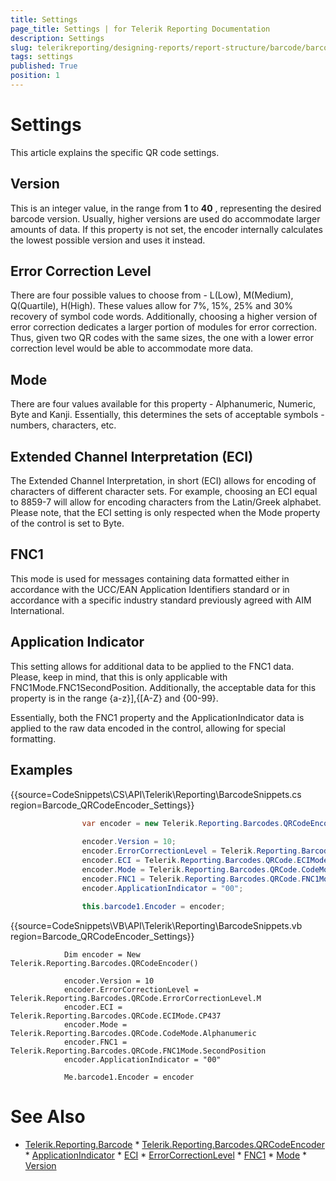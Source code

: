 ```yaml
---
title: Settings
page_title: Settings | for Telerik Reporting Documentation
description: Settings
slug: telerikreporting/designing-reports/report-structure/barcode/barcode-types/2d-barcodes/qr-code/settings
tags: settings
published: True
position: 1
---
```


# Settings



This article explains the specific QR code settings.

## Version

This is an integer value, in the range from __1__  to __40__ , representing  	        the desired barcode version. Usually, higher versions are used do accommodate larger amounts of data. 	        If this property is not set, the encoder internally calculates the lowest possible version and uses it instead.         

## Error Correction Level

There are four possible values to choose from - L(Low), M(Medium), Q(Quartile), H(High).  	        These values allow for 7%, 15%, 25% and 30% recovery of symbol code words. Additionally, choosing  	        a higher version of error correction dedicates a larger portion of modules for error correction.  	        Thus, given two QR codes with the same sizes, the one with a lower error correction level would be  	        able to accommodate more data.         

## Mode

There are four values available for this property - Alphanumeric, Numeric, Byte and Kanji. Essentially, this determines the          	sets of acceptable symbols - numbers, characters, etc.         

## Extended Channel Interpretation (ECI)

The Extended Channel Interpretation, in short (ECI) allows for encoding of characters of different character sets. For example,          	choosing an ECI equal to 8859-7 will allow for encoding characters from the Latin/Greek alphabet. Please note, that the ECI          	setting is only respected when the Mode property of the control is set to Byte.         

## FNC1

This mode is used for messages containing data formatted either in accordance with the UCC/EAN Application Identifiers standard          	or in accordance with a specific industry standard previously agreed with AIM International.         

## Application Indicator

This setting allows for additional data to be applied to the FNC1 data. Please, keep in mind, that this is only applicable with           	FNC1Mode.FNC1SecondPosition. Additionally, the acceptable data for this property is in the range {a-z}],{[A-Z} and {00-99}.         

Essentially, both the FNC1 property and the ApplicationIndicator data is applied to the raw data encoded in the control,  			allowing for special formatting.         

## Examples

{{source=CodeSnippets\CS\API\Telerik\Reporting\BarcodeSnippets.cs region=Barcode_QRCodeEncoder_Settings}}
````cs
	            var encoder = new Telerik.Reporting.Barcodes.QRCodeEncoder();
	
	            encoder.Version = 10;
	            encoder.ErrorCorrectionLevel = Telerik.Reporting.Barcodes.QRCode.ErrorCorrectionLevel.M;
	            encoder.ECI = Telerik.Reporting.Barcodes.QRCode.ECIMode.CP437;
	            encoder.Mode = Telerik.Reporting.Barcodes.QRCode.CodeMode.Alphanumeric;
	            encoder.FNC1 = Telerik.Reporting.Barcodes.QRCode.FNC1Mode.SecondPosition;
	            encoder.ApplicationIndicator = "00";
	
	            this.barcode1.Encoder = encoder;
````
{{source=CodeSnippets\VB\API\Telerik\Reporting\BarcodeSnippets.vb region=Barcode_QRCodeEncoder_Settings}}
````vbnet
	        Dim encoder = New Telerik.Reporting.Barcodes.QRCodeEncoder()
	
	        encoder.Version = 10
	        encoder.ErrorCorrectionLevel = Telerik.Reporting.Barcodes.QRCode.ErrorCorrectionLevel.M
	        encoder.ECI = Telerik.Reporting.Barcodes.QRCode.ECIMode.CP437
	        encoder.Mode = Telerik.Reporting.Barcodes.QRCode.CodeMode.Alphanumeric
	        encoder.FNC1 = Telerik.Reporting.Barcodes.QRCode.FNC1Mode.SecondPosition
	        encoder.ApplicationIndicator = "00"
	
	        Me.barcode1.Encoder = encoder
````



# See Also
 * [Telerik.Reporting.Barcode](/reporting/api/Telerik.Reporting.Barcode)  * [Telerik.Reporting.Barcodes.QRCodeEncoder](/reporting/api/Telerik.Reporting.Barcodes.QRCodeEncoder)  * [ApplicationIndicator](/reporting/api/Telerik.Reporting.Barcodes.QRCodeEncoder#Telerik_Reporting_Barcodes_QRCodeEncoder_ApplicationIndicator)  * [ECI](/reporting/api/Telerik.Reporting.Barcodes.QRCodeEncoder#Telerik_Reporting_Barcodes_QRCodeEncoder_ECI)  * [ErrorCorrectionLevel](/reporting/api/Telerik.Reporting.Barcodes.QRCodeEncoder#Telerik_Reporting_Barcodes_QRCodeEncoder_ErrorCorrectionLevel)  * [FNC1](/reporting/api/Telerik.Reporting.Barcodes.QRCodeEncoder#Telerik_Reporting_Barcodes_QRCodeEncoder_FNC1)  * [Mode](/reporting/api/Telerik.Reporting.Barcodes.QRCodeEncoder#Telerik_Reporting_Barcodes_QRCodeEncoder_Mode)  * [Version](/reporting/api/Telerik.Reporting.Barcodes.QRCodeEncoder#Telerik_Reporting_Barcodes_QRCodeEncoder_Version) 
